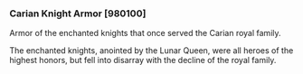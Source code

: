 ### Carian Knight Armor [980100]

Armor of the enchanted knights that once served the Carian royal family.

The enchanted knights, anointed by the Lunar Queen, were all heroes of the highest honors, but fell into disarray with the decline of the royal family.